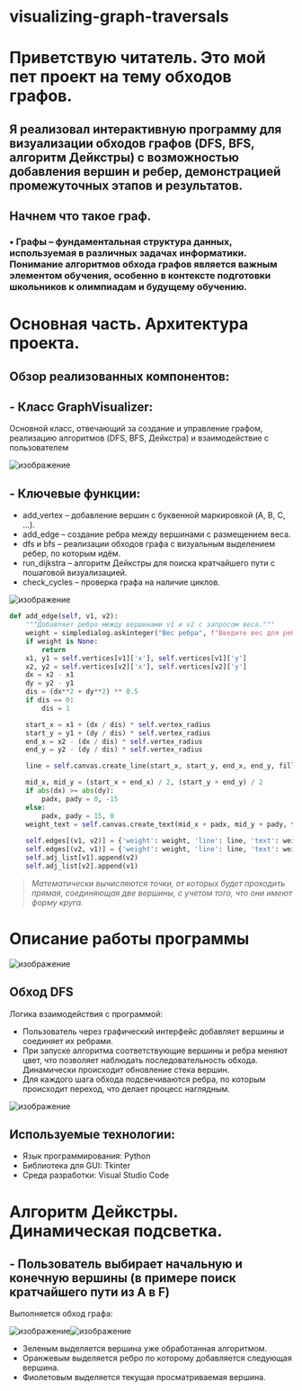 # visualizing-graph-traversals

# Приветствую читатель. Это мой пет проект на тему обходов графов. 
## Я реализовал интерактивную программу для визуализации обходов графов (DFS, BFS, алгоритм Дейкстры) с возможностью добавления вершин и ребер, демонстрацией промежуточных этапов и результатов.

## Начнем что такое граф.
### •	Графы – фундаментальная структура данных, используемая в различных задачах информатики. Понимание алгоритмов обхода графов является важным элементом обучения, особенно в контексте подготовки школьников к олимпиадам и будущему обучению.


# Основная часть. Архитектура проекта.
## Обзор реализованных компонентов:  

## - Класс GraphVisualizer:  
  Основной класс, отвечающий за создание и управление графом, реализацию алгоритмов (DFS, BFS, Дейкстра) и взаимодействие с пользователем

![изображение](https://github.com/user-attachments/assets/48619990-61ff-4e53-b328-2eaf6a7fdcea)

## - Ключевые функции:

- add_vertex – добавление вершин с буквенной маркировкой (A, B, C, …).  
- add_edge – создание ребра между вершинами с размещением веса.  
- dfs и bfs – реализации обходов графа с визуальным выделением ребер, по которым идём.  
- run_dijkstra – алгоритм Дейкстры для поиска кратчайшего пути с пошаговой визуализацией.  
- check_cycles – проверка графа на наличие циклов.

![изображение](https://github.com/user-attachments/assets/1db7305d-e699-4f8e-8262-8e46a0e1b786)

```python
def add_edge(self, v1, v2):
    """Добавляет ребро между вершинами v1 и v2 с запросом веса."""
    weight = simpledialog.askinteger("Вес ребра", f"Введите вес для ребра {self.n_to_letter(v1)}->{self.n_to_letter(v2)}:", parent=self.master)
    if weight is None:
        return
    x1, y1 = self.vertices[v1]['x'], self.vertices[v1]['y']
    x2, y2 = self.vertices[v2]['x'], self.vertices[v2]['y']
    dx = x2 - x1
    dy = y2 - y1
    dis = (dx**2 + dy**2) ** 0.5
    if dis == 0:
        dis = 1

    start_x = x1 + (dx / dis) * self.vertex_radius
    start_y = y1 + (dy / dis) * self.vertex_radius
    end_x = x2 - (dx / dis) * self.vertex_radius
    end_y = y2 - (dy / dis) * self.vertex_radius

    line = self.canvas.create_line(start_x, start_y, end_x, end_y, fill="black", width=2)

    mid_x, mid_y = (start_x + end_x) / 2, (start_y + end_y) / 2
    if abs(dx) >= abs(dy):
        padx, pady = 0, -15
    else:
        padx, pady = 15, 0
    weight_text = self.canvas.create_text(mid_x + padx, mid_y + pady, text=str(weight), fill="black", font=6)
    
    self.edges[(v1, v2)] = {'weight': weight, 'line': line, 'text': weight_text}
    self.edges[(v2, v1)] = {'weight': weight, 'line': line, 'text': weight_text}
    self.adj_list[v1].append(v2)
    self.adj_list[v2].append(v1)
```

> *Математически вычисляются точки, от которых будет проходить прямая, соединяющая две вершины, с учетом того, что они имеют форму круга.*

# Описание работы программы

![изображение](https://github.com/user-attachments/assets/0cab4ba5-53c6-4213-9bce-15c22c48efde)

## Обход DFS
Логика взаимодействия с программой:
- Пользователь через графический интерфейс добавляет вершины и соединяет их ребрами.
- При запуске алгоритма соответствующие вершины и ребра меняют цвет, что позволяет наблюдать последовательность обхода. Динамически происходит обновление стека вершин.
- Для каждого шага обхода подсвечиваются ребра, по которым происходит переход, что делает процесс наглядным.

![изображение](https://github.com/user-attachments/assets/0ffd2a35-f151-4e57-88c1-d5d557d78e62)


## Используемые технологии:
-	Язык программирования: Python
-	Библиотека для GUI: Tkinter
-	Среда разработки: Visual Studio Code

# Алгоритм Дейкстры. Динамическая подсветка.
## - Пользователь выбирает начальную и конечную вершины (в примере поиск кратчайшего пути из A в F) 
Выполняется обход графа:

![изображение](https://github.com/user-attachments/assets/14792c1e-21b3-4d30-a357-3a8968c147df)![изображение](https://github.com/user-attachments/assets/a6577359-227e-4b1b-a773-a903ce596511)

- Зеленым выделяется вершина уже обработанная алгоритмом.
- Оранжевым выделяется ребро по которому добавляется следующая вершина.
- Фиолетовым выделяется текущая просматриваемая вершина. 




